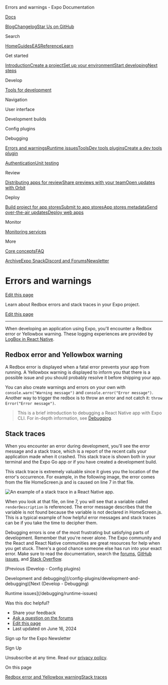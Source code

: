 Errors and warnings - Expo Documentation

[Docs](/)

[Blog](https://expo.dev/blog)[Changelog](https://expo.dev/changelog)[Star Us on GitHub](https://github.com/expo/expo)

Search

[Home](/)[Guides](/guides/overview)[EAS](/eas)[Reference](/versions/latest)[Learn](/tutorial/overview)

Get started

[Introduction](/get-started/introduction)[Create a project](/get-started/create-a-project)[Set up your environment](/get-started/set-up-your-environment)[Start developing](/get-started/start-developing)[Next steps](/get-started/next-steps)

Develop

[Tools for development](/develop/tools)

Navigation

User interface

Development builds

Config plugins

Debugging

[Errors and warnings](/debugging/errors-and-warnings)[Runtime issues](/debugging/runtime-issues)[Tools](/debugging/tools)[Dev tools plugins](/debugging/devtools-plugins)[Create a dev tools plugin](/debugging/create-devtools-plugins)

[Authentication](/develop/authentication)[Unit testing](/develop/unit-testing)

Review

[Distributing apps for review](/review/overview)[Share previews with your team](/review/share-previews-with-your-team)[Open updates with Orbit](/review/with-orbit)

Deploy

[Build project for app stores](/deploy/build-project)[Submit to app stores](/deploy/submit-to-app-stores)[App stores metadata](/deploy/app-stores-metadata)[Send over-the-air updates](/deploy/send-over-the-air-updates)[Deploy web apps](/deploy/web)

Monitor

[Monitoring services](/monitoring/services)

More

[Core concepts](/core-concepts)[FAQ](/faq)

[Archive](/archive)[Expo Snack](https://snack.expo.dev)[Discord and Forums](https://chat.expo.dev)[Newsletter](https://expo.dev/mailing-list/signup)

Errors and warnings
===================

[Edit this page](https://github.com/expo/expo/edit/main/docs/pages/debugging/errors-and-warnings.mdx)

Learn about Redbox errors and stack traces in your Expo project.

[Edit this page](https://github.com/expo/expo/edit/main/docs/pages/debugging/errors-and-warnings.mdx)

---

When developing an application using Expo, you'll encounter a Redbox error or Yellowbox warning. These logging experiences are provided by [LogBox in React Native](https://reactnative.dev/blog/2020/07/06/version-0.63).

Redbox error and Yellowbox warning
----------------------------------

A Redbox error is displayed when a fatal error prevents your app from running. A Yellowbox warning is displayed to inform you that there is a possible issue and you should probably resolve it before shipping your app.

You can also create warnings and errors on your own with `console.warn("Warning message")` and `console.error("Error message")`. Another way to trigger the redbox is to throw an error and not catch it: `throw Error("Error message")`.

> This is a brief introduction to debugging a React Native app with Expo CLI. For in-depth information, see [Debugging](/debugging/runtime-issues).

Stack traces
------------

When you encounter an error during development, you'll see the error message and a stack trace, which is a report of the recent calls your application made when it crashed. This stack trace is shown both in your terminal and the Expo Go app or if you have created a development build.

This stack trace is extremely valuable since it gives you the location of the error's occurrence. For example, in the following image, the error comes from the file HomeScreen.js and is caused on line 7 in that file.

![An example of a stack trace in a React Native app.](/static/images/stack-trace.jpg)

When you look at that file, on line 7, you will see that a variable called `renderDescription` is referenced. The error message describes that the variable is not found because the variable is not declared in HomeScreen.js. This is a typical example of how helpful error messages and stack traces can be if you take the time to decipher them.

Debugging errors is one of the most frustrating but satisfying parts of development. Remember that you're never alone. The Expo community and the React and React Native communities are great resources for help when you get stuck. There's a good chance someone else has run into your exact error. Make sure to read the documentation, search the [forums](https://chat.expo.dev/), [GitHub issues](https://github.com/expo/expo/issues/), and [Stack Overflow](https://stackoverflow.com/).

[Previous (Develop - Config plugins)

Development and debugging](/config-plugins/development-and-debugging)[Next (Develop - Debugging)

Runtime issues](/debugging/runtime-issues)

Was this doc helpful?

* Share your feedback
* [Ask a question on the forums](https://chat.expo.dev/)
* [Edit this page](https://github.com/expo/expo/edit/main/docs/pages/debugging/errors-and-warnings.mdx)
* Last updated on June 16, 2024

Sign up for the Expo Newsletter

Sign Up

Unsubscribe at any time. Read our [privacy policy](https://expo.dev/privacy).

On this page

[Redbox error and Yellowbox warning](/debugging/errors-and-warnings/#redbox-error-and-yellowbox-warning)[Stack traces](/debugging/errors-and-warnings/#stack-traces)